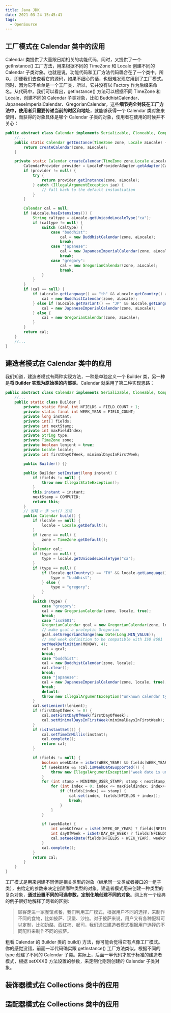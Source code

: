 ```yaml
---
title: Java JDK
date: 2021-03-24 15:45:41
tags:
  - OpenSource
---
```

## 工厂模式在 Calendar 类中的应用
Calendar 类提供了大量跟日期相关的功能代码，同时，又提供了一个 getInstance() 工厂方法，用来根据不同的 TimeZone 和 Locale 创建不同的 Calendar 子类对象。也就是说，功能代码和工厂方法代码耦合在了一个类中。所以，即便我们去查看它的源码，如果不细心的话，也很难发现它用到了工厂模式。同时，因为它不单单是一个工厂类，所以，它并没有以 Factory 作为后缀来命名。从代码中，我们可以看出，getInstance() 方法可以根据不同 TimeZone 和 Locale，创建不同的 Calendar 子类对象，比如 BuddhistCalendar、JapaneseImperialCalendar、GregorianCalendar，这些**细节完全封装在工厂方法中，使用者只需要传递当前的时区和地址**，就能够获得一个 Calendar 类对象来使用，而获得的对象具体是哪个 Calendar 子类的对象，使用者在使用的时候并不关心：
```java
public abstract class Calendar implements Serializable, Cloneable, Comparable<Calendar> {
    //...
    public static Calendar getInstance(TimeZone zone, Locale aLocale) {
        return createCalendar(zone, aLocale);
    }

    private static Calendar createCalendar(TimeZone zone,Locale aLocale) {
        CalendarProvider provider = LocaleProviderAdapter.getAdapter(CalendarProvider.class, aLocale).getCalendarProvider();
        if (provider != null) {
            try {
                return provider.getInstance(zone, aLocale);
            } catch (IllegalArgumentException iae) {
                // fall back to the default instantiation
            }
        }

        Calendar cal = null;
        if (aLocale.hasExtensions()) {
            String caltype = aLocale.getUnicodeLocaleType("ca");
            if (caltype != null) {
                switch (caltype) {
                    case "buddhist":
                        cal = new BuddhistCalendar(zone, aLocale);
                        break;
                    case "japanese":
                        cal = new JapaneseImperialCalendar(zone, aLocale);
                        break;
                    case "gregory":
                        cal = new GregorianCalendar(zone, aLocale);
                        break;
                }
            }
        }
        if (cal == null) {
            if (aLocale.getLanguage() == "th" && aLocale.getCountry() == "TH") {
                cal = new BuddhistCalendar(zone, aLocale);
            } else if (aLocale.getVariant() == "JP" && aLocale.getLanguage() == "ja" && aLocale.getCountry() == "JP") {
                cal = new JapaneseImperialCalendar(zone, aLocale);
            } else {
                cal = new GregorianCalendar(zone, aLocale);
            }
        }
        return cal;
    }
    //...
}
```

## 建造者模式在 Calendar 类中的应用
我们知道，建造者模式有两种实现方法，一种是单独定义一个 Builder 类，另一种是**将 Builder 实现为原始类的内部类**。Calendar 就采用了第二种实现思路：
```java
public abstract class Calendar implements Serializable, Cloneable, Comparable<Calendar> {
    //...
    public static class Builder {
        private static final int NFIELDS = FIELD_COUNT + 1;
        private static final int WEEK_YEAR = FIELD_COUNT;
        private long instant;
        private int[] fields;
        private int nextStamp;
        private int maxFieldIndex;
        private String type;
        private TimeZone zone;
        private boolean lenient = true;
        private Locale locale;
        private int firstDayOfWeek, minimalDaysInFirstWeek;

        public Builder() {}
        
        public Builder setInstant(long instant) {
            if (fields != null) {
                throw new IllegalStateException();
            }
            this.instant = instant;
            nextStamp = COMPUTED;
            return this;
        }
        // 省略 n 多 set() 方法
        public Calendar build() {
            if (locale == null) {
                locale = Locale.getDefault();
            }
            if (zone == null) {
                zone = TimeZone.getDefault();
            }
            Calendar cal;
            if (type == null) {
                type = locale.getUnicodeLocaleType("ca");
            }
            if (type == null) {
                if (locale.getCountry() == "TH" && locale.getLanguage() == "th") {
                    type = "buddhist";
                } else {
                    type = "gregory";
                }
            }
            switch (type) {
                case "gregory":
                cal = new GregorianCalendar(zone, locale, true);
                break;
                case "iso8601":
                GregorianCalendar gcal = new GregorianCalendar(zone, locale, true);
                // make gcal a proleptic Gregorian
                gcal.setGregorianChange(new Date(Long.MIN_VALUE));
                // and week definition to be compatible with ISO 8601
                setWeekDefinition(MONDAY, 4);
                cal = gcal;
                break;
                case "buddhist":
                cal = new BuddhistCalendar(zone, locale);
                cal.clear();
                break;
                case "japanese":
                cal = new JapaneseImperialCalendar(zone, locale, true);
                break;
                default:
                throw new IllegalArgumentException("unknown calendar type: " + type);
            }
            cal.setLenient(lenient);
            if (firstDayOfWeek != 0) {
                cal.setFirstDayOfWeek(firstDayOfWeek);
                cal.setMinimalDaysInFirstWeek(minimalDaysInFirstWeek);
            }
            if (isInstantSet()) {
                cal.setTimeInMillis(instant);
                cal.complete();
                return cal;
            }

            if (fields != null) {
                boolean weekDate = isSet(WEEK_YEAR) && fields[WEEK_YEAR] > fields[YEAR];
                if (weekDate && !cal.isWeekDateSupported()) {
                    throw new IllegalArgumentException("week date is unsupported by " + type);
                }
                for (int stamp = MINIMUM_USER_STAMP; stamp < nextStamp; stamp++) {
                    for (int index = 0; index <= maxFieldIndex; index++) {
                        if (fields[index] == stamp) {
                            cal.set(index, fields[NFIELDS + index]);
                            break;
                        }
                    }
                }

                if (weekDate) {
                    int weekOfYear = isSet(WEEK_OF_YEAR) ? fields[NFIELDS + WEEK_OF_YEAR] : 1;
                    int dayOfWeek = isSet(DAY_OF_WEEK) ? fields[NFIELDS + DAY_OF_WEEK] : cal.getFirstDayOfWeek();
                    cal.setWeekDate(fields[NFIELDS + WEEK_YEAR], weekOfYear, dayOfWeek);
                }
                cal.complete();
            }
            return cal;
        }
    }
}
```

工厂模式是用来创建不同但是相关类型的对象（继承同一父类或者接口的一组子类），由给定的参数来决定创建哪种类型的对象。建造者模式用来创建一种类型的复杂对象，**通过设置不同的可选参数，定制化地创建不同的对象**。网上有一个经典的例子很好地解释了两者的区别:
> 顾客走进一家餐馆点餐，我们利用工厂模式，根据用户不同的选择，来制作不同的食物，比如披萨、汉堡、沙拉。对于披萨来说，用户又有各种配料可以定制，比如奶酪、西红柿、起司，我们通过建造者模式根据用户选择的不同配料来制作不同的披萨。

粗看 Calendar 的 Builder 类的 build() 方法，你可能会觉得它有点像工厂模式。你的感觉没错，前面一半代码确实跟 getInstance() 工厂方法类似，根据不同的 type 创建了不同的 Calendar 子类。实际上，后面一半代码才属于标准的建造者模式，根据 setXXX() 方法设置的参数，来定制化刚刚创建的 Calendar 子类对象。

## 装饰器模式在 Collections 类中的应用

## 适配器模式在 Collections 类中的应用

## 
